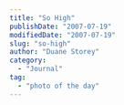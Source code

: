 ```yaml
---
title: "So High"
publishDate: "2007-07-19"
modifiedDate: "2007-07-19"
slug: "so-high"
author: "Duane Storey"
category:
  - "Journal"
tag:
  - "photo of the day"
---
```


